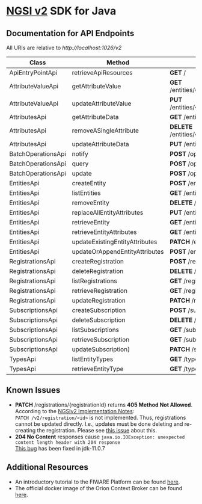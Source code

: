 # [NGSI v2](https://fiware.github.io/specifications/ngsiv2/stable/) SDK for Java

## Documentation for API Endpoints

All URIs are relative to *http://localhost:1026/v2*

Class | Method | HTTP request
------------ | ------------- | -------------
ApiEntryPointApi | retrieveApiResources | **GET** /
AttributeValueApi | getAttributeValue | **GET** /entities/{entityId}/attrs/{attrName}/value
AttributeValueApi | updateAttributeValue | **PUT** /entities/{entityId}/attrs/{attrName}/value
AttributesApi | getAttributeData | **GET** /entities/{entityId}/attrs/{attrName}
AttributesApi | removeASingleAttribute | **DELETE** /entities/{entityId}/attrs/{attrName}
AttributesApi | updateAttributeData | **PUT** /entities/{entityId}/attrs/{attrName}
BatchOperationsApi | notify | **POST** /op/notify
BatchOperationsApi | query | **POST** /op/query
BatchOperationsApi | update | **POST** /op/update
EntitiesApi | createEntity | **POST** /entities
EntitiesApi | listEntities | **GET** /entities
EntitiesApi | removeEntity | **DELETE** /entities/{entityId}
EntitiesApi | replaceAllEntityAttributes | **PUT** /entities/{entityId}/attrs
EntitiesApi | retrieveEntity | **GET** /entities/{entityId}
EntitiesApi | retrieveEntityAttributes | **GET** /entities/{entityId}/attrs
EntitiesApi | updateExistingEntityAttributes | **PATCH** /entities/{entityId}/attrs
EntitiesApi | updateOrAppendEntityAttributes | **POST** /entities/{entityId}/attrs
RegistrationsApi | createRegistration | **POST** /registrations
RegistrationsApi | deleteRegistration | **DELETE** /registrations/{registrationId}
RegistrationsApi | listRegistrations | **GET** /registrations
RegistrationsApi | retrieveRegistration | **GET** /registrations/{registrationId}
RegistrationsApi | updateRegistration | **PATCH** /registrations/{registrationId}
SubscriptionsApi | createSubscription | **POST** /subscriptions
SubscriptionsApi | deleteSubscription | **DELETE** /subscriptions/{subscriptionId}
SubscriptionsApi | listSubscriptions | **GET** /subscriptions
SubscriptionsApi | retrieveSubscription | **GET** /subscriptions/{subscriptionId}
SubscriptionsApi | updateSubscription) | **PATCH** /subscriptions/{subscriptionId}
TypesApi | listEntityTypes | **GET** /types
TypesApi | retrieveEntityType | **GET** /types/{entityType}

## Known Issues
* **PATCH** /registrations/{registrationId} returns **405 Method Not Allowed**.<br/>
According to the [NGSIv2 Implementation Notes](https://github.com/telefonicaid/fiware-orion/blob/master/doc/manuals/user/ngsiv2_implementation_notes.md#registrations):<br/>
`PATCH /v2/registration/<id>` is not implemented. Thus, registrations cannot be updated directly. I.e., updates must be done deleting and re-creating the registration. Please see [this issue](https://github.com/telefonicaid/fiware-orion/issues/3007) about this.
* **204 No Content** responses cause `java.io.IOException: unexpected content length header with 204 response`<br/>
[This bug](https://bugs.openjdk.java.net/browse/JDK-8218662) has been fixed in jdk-11.0.7

## Additional Resources
* An introductory tutorial to the FIWARE Platform can be found [here](https://github.com/FIWARE/tutorials.Getting-Started).
* The official docker image of the Orion Context Broker can be found [here](https://hub.docker.com/r/fiware/orion).
